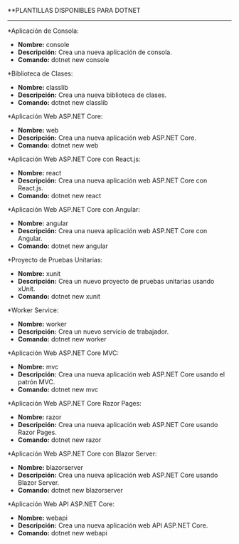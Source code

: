 **PLANTILLAS DISPONIBLES PARA DOTNET

---

*Aplicación de Consola:
-   **Nombre:** console
-   **Descripción:** Crea una nueva aplicación de consola.
-   **Comando:** dotnet new console

*Biblioteca de Clases:
-   **Nombre:** classlib
-   **Descripción:** Crea una nueva biblioteca de clases.
-   **Comando:** dotnet new classlib

*Aplicación Web ASP.NET Core:
-   **Nombre:** web
-   **Descripción:** Crea una nueva aplicación web ASP.NET Core.
-   **Comando:** dotnet new web

*Aplicación Web ASP.NET Core con React.js:
-   **Nombre:** react
-   **Descripción:** Crea una nueva aplicación web ASP.NET Core con React.js.
-   **Comando:** dotnet new react

*Aplicación Web ASP.NET Core con Angular:
-   **Nombre:** angular
-   **Descripción:** Crea una nueva aplicación web ASP.NET Core con Angular.
-   **Comando:** dotnet new angular

*Proyecto de Pruebas Unitarias:
-   **Nombre:** xunit
-   **Descripción:** Crea un nuevo proyecto de pruebas unitarias usando xUnit.
-   **Comando:** dotnet new xunit

*Worker Service:
-   **Nombre:** worker
-   **Descripción:** Crea un nuevo servicio de trabajador.
-   **Comando:** dotnet new worker

*Aplicación Web ASP.NET Core MVC:
-   **Nombre:** mvc
-   **Descripción:** Crea una nueva aplicación web ASP.NET Core usando el patrón MVC.
-   **Comando:** dotnet new mvc

*Aplicación Web ASP.NET Core Razor Pages:
-   **Nombre:** razor
-   **Descripción:** Crea una nueva aplicación web ASP.NET Core usando Razor Pages.
-   **Comando:** dotnet new razor

*Aplicación Web ASP.NET Core con Blazor Server:
-   **Nombre:** blazorserver
-   **Descripción:** Crea una nueva aplicación web ASP.NET Core usando Blazor Server.
-   **Comando:** dotnet new blazorserver

*Aplicación Web API ASP.NET Core:
-   **Nombre:** webapi
-   **Descripción:** Crea una nueva aplicación web API ASP.NET Core.
-   **Comando:** dotnet new webapi